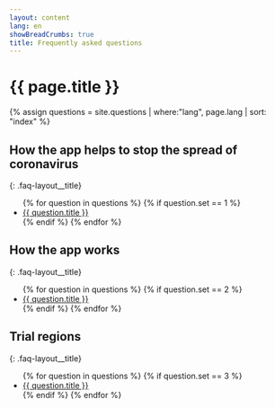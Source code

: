 ```yaml
---
layout: content
lang: en
showBreadCrumbs: true
title: Frequently asked questions
---
```


# {{ page.title }}


{% assign questions = site.questions | where:"lang", page.lang | sort: "index"  %}

## How the app helps to stop the spread of coronavirus
{: .faq-layout__title}

<div class="faq-layout__contents __overview">
    <ul class="faq-layout-contents__list">
    {% for question in questions %}
        {% if question.set == 1 %}
            <li>
                <a class="faq-layout__item" href="{{ question.url }}" id="faq-{{ question.index }}">
                    {{ question.title }}
                </a>
            </li>
          {% endif %}
    {% endfor %}
    </ul>
</div>


## How the app works
{: .faq-layout__title}

<div class="faq-layout__contents __overview">
    <ul class="faq-layout-contents__list">
    {% for question in questions %}
        {% if question.set == 2 %}
            <li>
                <a class="faq-layout__item" href="{{ question.url }}" id="faq-{{ question.index }}">
                    {{ question.title }}
                </a>
            </li>
          {% endif %}
    {% endfor %}
    </ul>
</div>


## Trial regions 
{: .faq-layout__title}

<div class="faq-layout__contents __overview">
    <ul class="faq-layout-contents__list">
    {% for question in questions %}
        {% if question.set == 3 %}
            <li>
                <a class="faq-layout__item" href="{{ question.url }}" id="faq-{{ question.index }}">
                    {{ question.title }}
                </a>
            </li>
          {% endif %}
    {% endfor %}
    </ul>
</div>
